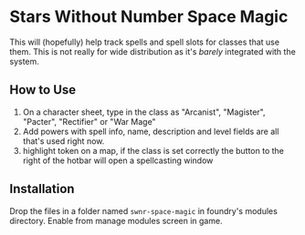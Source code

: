 # Stars Without Number Space Magic
This will (hopefully) help track spells and spell slots for classes that use them. This is not really for wide distribution as it's _barely_ integrated with the system.

## How to Use
1. On a character sheet, type in the class as "Arcanist", "Magister", "Pacter", "Rectifier" or "War Mage"
2. Add powers with spell info, name, description and level fields are all that's used right now.
3. highlight token on a map, if the class is set correctly the button to the right of the hotbar will open a spellcasting window

## Installation
Drop the files in a folder named `swnr-space-magic` in foundry's modules directory. Enable from manage modules screen in game.